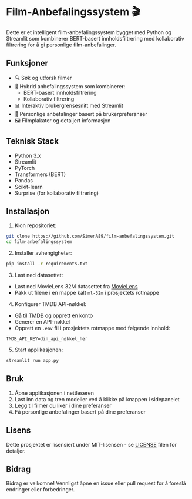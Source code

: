 # Film-Anbefalingssystem 🎬

Dette er et intelligent film-anbefalingssystem bygget med Python og Streamlit som kombinerer BERT-basert innholdsfiltrering med kollaborativ filtrering for å gi personlige film-anbefalinger.

## Funksjoner

- 🔍 Søk og utforsk filmer
- 🤖 Hybrid anbefalingssystem som kombinerer:
  - BERT-basert innholdsfiltrering
  - Kollaborativ filtrering
- 📊 Interaktiv brukergrensesnitt med Streamlit
- 🎯 Personlige anbefalinger basert på brukerpreferanser
- 🖼️ Filmplakater og detaljert informasjon

## Teknisk Stack

- Python 3.x
- Streamlit
- PyTorch
- Transformers (BERT)
- Pandas
- Scikit-learn
- Surprise (for kollaborativ filtrering)

## Installasjon

1. Klon repositoriet:
```bash
git clone https://github.com/SimenA89/film-anbefalingssystem.git
cd film-anbefalingssystem
```

2. Installer avhengigheter:
```bash
pip install -r requirements.txt
```

3. Last ned datasettet:
- Last ned MovieLens 32M datasettet fra [MovieLens](https://grouplens.org/datasets/movielens/)
- Pakk ut filene i en mappe kalt `ml-32m` i prosjektets rotmappe

4. Konfigurer TMDB API-nøkkel:
- Gå til [TMDB](https://www.themoviedb.org/settings/api) og opprett en konto
- Generer en API-nøkkel
- Opprett en `.env` fil i prosjektets rotmappe med følgende innhold:
```
TMDB_API_KEY=din_api_nøkkel_her
```

5. Start applikasjonen:
```bash
streamlit run app.py
```

## Bruk

1. Åpne applikasjonen i nettleseren
2. Last inn data og tren modeller ved å klikke på knappen i sidepanelet
3. Legg til filmer du liker i dine preferanser
4. Få personlige anbefalinger basert på dine preferanser

## Lisens

Dette prosjektet er lisensiert under MIT-lisensen - se [LICENSE](LICENSE) filen for detaljer.

## Bidrag

Bidrag er velkomne! Vennligst åpne en issue eller pull request for å foreslå endringer eller forbedringer. 
